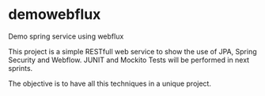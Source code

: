 # demowebflux
Demo spring service using webflux

This project is a simple RESTfull web service to show the use of JPA, Spring Security and Webflow. 
JUNIT and Mockito Tests will be performed in next sprints.

The objective is to have all this techniques in a unique project.
